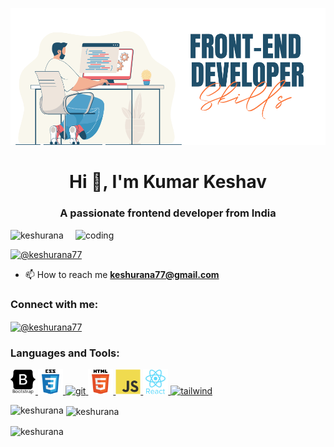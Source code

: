 ![logo](https://github.com/keshurana/keshurana/blob/main/Front-End-Developer.png)
<h1 align="center">Hi 👋, I'm Kumar Keshav</h1>
<h3 align="center">A passionate frontend developer from India</h3>
<img align="right" alt="coding" width="400" src="https://www.excelptp.com/wp-content/themes/excelptp-cms-new/assets/images/accomodation/rocket.gif"/>
<p align="left"> <img src="https://komarev.com/ghpvc/?username=keshurana&label=Profile%20views&color=0e75b6&style=flat" alt="keshurana" /> </p>

<p align="left"> <a href="https://twitter.com/@keshurana77" target="blank"><img src="https://img.shields.io/twitter/follow/@keshurana77?logo=twitter&style=for-the-badge" alt="@keshurana77" /></a> </p>

- 📫 How to reach me **keshurana77@gmail.com**

<h3 align="left">Connect with me:</h3>
<p align="left">
<a href="https://twitter.com/@keshurana77" target="blank"><img align="center" src="https://raw.githubusercontent.com/rahuldkjain/github-profile-readme-generator/master/src/images/icons/Social/twitter.svg" alt="@keshurana77" height="30" width="40" /></a>
</p>

<h3 align="left">Languages and Tools:</h3>
<p align="left"> <a href="https://getbootstrap.com" target="_blank" rel="noreferrer"> <img src="https://raw.githubusercontent.com/devicons/devicon/master/icons/bootstrap/bootstrap-plain-wordmark.svg" alt="bootstrap" width="40" height="40"/> </a> <a href="https://www.w3schools.com/css/" target="_blank" rel="noreferrer"> <img src="https://raw.githubusercontent.com/devicons/devicon/master/icons/css3/css3-original-wordmark.svg" alt="css3" width="40" height="40"/> </a> <a href="https://git-scm.com/" target="_blank" rel="noreferrer"> <img src="https://www.vectorlogo.zone/logos/git-scm/git-scm-icon.svg" alt="git" width="40" height="40"/> </a> <a href="https://www.w3.org/html/" target="_blank" rel="noreferrer"> <img src="https://raw.githubusercontent.com/devicons/devicon/master/icons/html5/html5-original-wordmark.svg" alt="html5" width="40" height="40"/> </a> <a href="https://developer.mozilla.org/en-US/docs/Web/JavaScript" target="_blank" rel="noreferrer"> <img src="https://raw.githubusercontent.com/devicons/devicon/master/icons/javascript/javascript-original.svg" alt="javascript" width="40" height="40"/> </a> <a href="https://reactjs.org/" target="_blank" rel="noreferrer"> <img src="https://raw.githubusercontent.com/devicons/devicon/master/icons/react/react-original-wordmark.svg" alt="react" width="40" height="40"/> </a> <a href="https://tailwindcss.com/" target="_blank" rel="noreferrer"> <img src="https://www.vectorlogo.zone/logos/tailwindcss/tailwindcss-icon.svg" alt="tailwind" width="40" height="40"/> </a> </p>

<p><img align="left" src="https://github-readme-stats.vercel.app/api/top-langs?username=keshurana&show_icons=true&locale=en&layout=compact" alt="keshurana" /></p>

<p>&nbsp;<img align="center" src="https://github-readme-stats.vercel.app/api?username=keshurana&show_icons=true&locale=en" alt="keshurana" /></p>

<p><img align="center" src="https://github-readme-streak-stats.herokuapp.com/?user=keshurana&" alt="keshurana" /></p>


